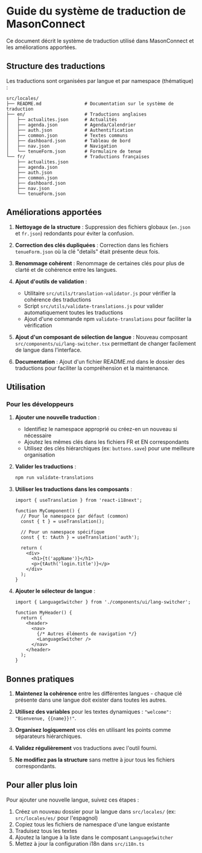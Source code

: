 # Guide du système de traduction de MasonConnect

Ce document décrit le système de traduction utilisé dans MasonConnect et les améliorations apportées.

## Structure des traductions

Les traductions sont organisées par langue et par namespace (thématique) :

```
src/locales/
├── README.md                # Documentation sur le système de traduction
├── en/                      # Traductions anglaises
│   ├── actualites.json      # Actualités
│   ├── agenda.json          # Agenda/Calendrier
│   ├── auth.json            # Authentification
│   ├── common.json          # Textes communs
│   ├── dashboard.json       # Tableau de bord
│   ├── nav.json             # Navigation
│   └── tenueForm.json       # Formulaire de tenue
└── fr/                      # Traductions françaises
    ├── actualites.json
    ├── agenda.json
    ├── auth.json
    ├── common.json
    ├── dashboard.json
    ├── nav.json
    └── tenueForm.json
```

## Améliorations apportées

1. **Nettoyage de la structure** : Suppression des fichiers globaux (`en.json` et `fr.json`) redondants pour éviter la confusion.

2. **Correction des clés dupliquées** : Correction dans les fichiers `tenueForm.json` où la clé "details" était présente deux fois.

3. **Renommage cohérent** : Renommage de certaines clés pour plus de clarté et de cohérence entre les langues.

4. **Ajout d'outils de validation** :
   - Utilitaire `src/utils/translation-validator.js` pour vérifier la cohérence des traductions
   - Script `src/utils/validate-translations.js` pour valider automatiquement toutes les traductions
   - Ajout d'une commande npm `validate-translations` pour faciliter la vérification

5. **Ajout d'un composant de sélection de langue** : Nouveau composant `src/components/ui/lang-switcher.tsx` permettant de changer facilement de langue dans l'interface.

6. **Documentation** : Ajout d'un fichier README.md dans le dossier des traductions pour faciliter la compréhension et la maintenance.

## Utilisation

### Pour les développeurs

1. **Ajouter une nouvelle traduction** :
   - Identifiez le namespace approprié ou créez-en un nouveau si nécessaire
   - Ajoutez les mêmes clés dans les fichiers FR et EN correspondants
   - Utilisez des clés hiérarchiques (ex: `buttons.save`) pour une meilleure organisation

2. **Valider les traductions** :
   ```bash
   npm run validate-translations
   ```

3. **Utiliser les traductions dans les composants** :
   ```tsx
   import { useTranslation } from 'react-i18next';

   function MyComponent() {
     // Pour le namespace par défaut (common)
     const { t } = useTranslation();
     
     // Pour un namespace spécifique
     const { t: tAuth } = useTranslation('auth');
     
     return (
       <div>
         <h1>{t('appName')}</h1>
         <p>{tAuth('login.title')}</p>
       </div>
     );
   }
   ```

4. **Ajouter le sélecteur de langue** :
   ```tsx
   import { LanguageSwitcher } from './components/ui/lang-switcher';

   function MyHeader() {
     return (
       <header>
         <nav>
           {/* Autres éléments de navigation */}
           <LanguageSwitcher />
         </nav>
       </header>
     );
   }
   ```

## Bonnes pratiques

1. **Maintenez la cohérence** entre les différentes langues - chaque clé présente dans une langue doit exister dans toutes les autres.

2. **Utilisez des variables** pour les textes dynamiques : `"welcome": "Bienvenue, {{name}}!"`.

3. **Organisez logiquement** vos clés en utilisant les points comme séparateurs hiérarchiques.

4. **Validez régulièrement** vos traductions avec l'outil fourni.

5. **Ne modifiez pas la structure** sans mettre à jour tous les fichiers correspondants.

## Pour aller plus loin

Pour ajouter une nouvelle langue, suivez ces étapes :

1. Créez un nouveau dossier pour la langue dans `src/locales/` (ex: `src/locales/es/` pour l'espagnol)
2. Copiez tous les fichiers de namespace d'une langue existante
3. Traduisez tous les textes
4. Ajoutez la langue à la liste dans le composant `LanguageSwitcher`
5. Mettez à jour la configuration i18n dans `src/i18n.ts`
